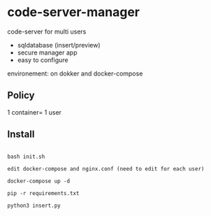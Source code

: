 # code-server-manager

code-server for multi users

- sqldatabase (insert/preview)
- secure manager app
- easy to configure


environement: on dokker and docker-compose

## Policy

1 container= 1 user


## Install

```

bash init.sh

edit docker-compose and nginx.conf (need to edit for each user)

docker-compose up -d

pip -r requirements.txt

python3 insert.py


```
